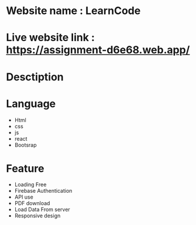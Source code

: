 
# Website name : LearnCode


# Live website link : https://assignment-d6e68.web.app/

# Desctiption 

# Language

* Html
* css
* js
* react
* Bootsrap

# Feature 
  
* Loading Free
* Firebase Authentication
* API use
* PDF download
* Load Data From server
* Responsive design
